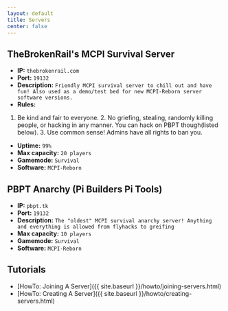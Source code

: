 ```yaml
---
layout: default
title: Servers
center: false
---
```


## TheBrokenRail's MCPI Survival Server
- **IP:** ``thebrokenrail.com``
- **Port:** ``19132``
- **Description:** ``Friendly MCPI survival server to chill out and have fun! Also used as a demo/test bed for new MCPI-Reborn server software versions.``
- **Rules:**  
 1. Be kind and fair to everyone. 2. No griefing, stealing, randomly killing people, or hacking in any manner.
 You can hack on PBPT though(listed below). 3. Use common sense! Admins have all rights to ban you.
- **Uptime:** ``99%``
- **Max capacity:** ``20 players``
- **Gamemode:** ``Survival``
- **Software:** ``MCPI-Reborn``

## PBPT Anarchy (Pi Builders Pi Tools)
- **IP:** ``pbpt.tk``
- **Port:** ``19132``
- **Description:** ``The "oldest" MCPI survival anarchy server! Anything and everything is allowed from flyhacks to greifing``
- **Max capacity:** ``10 players``
- **Gamemode:** ``Survival``
- **Software:** ``MCPI-Reborn``

## Tutorials
- [HowTo: Joining A Server]({{ site.baseurl }}/howto/joining-servers.html)
- [HowTo: Creating A Server]({{ site.baseurl }}/howto/creating-servers.html)
